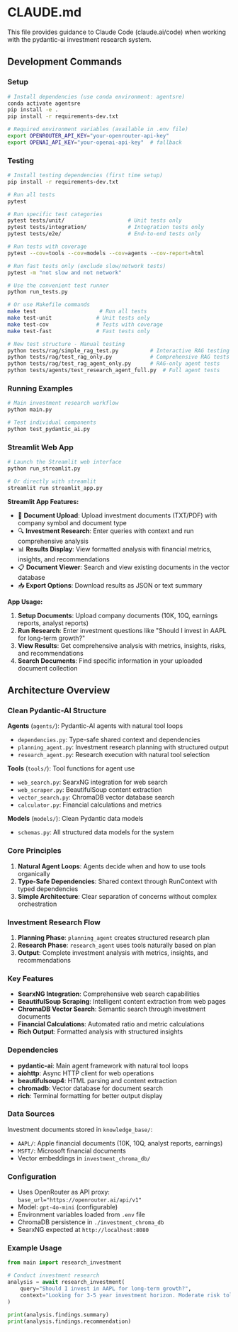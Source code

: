 # CLAUDE.md

This file provides guidance to Claude Code (claude.ai/code) when working with the pydantic-ai investment research system.

## Development Commands

### Setup
```bash
# Install dependencies (use conda environment: agentsre)
conda activate agentsre
pip install -e .
pip install -r requirements-dev.txt

# Required environment variables (available in .env file)
export OPENROUTER_API_KEY="your-openrouter-api-key"
export OPENAI_API_KEY="your-openai-api-key"  # fallback
```

### Testing
```bash
# Install testing dependencies (first time setup)
pip install -r requirements-dev.txt

# Run all tests
pytest

# Run specific test categories
pytest tests/unit/                    # Unit tests only
pytest tests/integration/             # Integration tests only
pytest tests/e2e/                     # End-to-end tests only

# Run tests with coverage
pytest --cov=tools --cov=models --cov=agents --cov-report=html

# Run fast tests only (exclude slow/network tests)
pytest -m "not slow and not network"

# Use the convenient test runner
python run_tests.py

# Or use Makefile commands
make test                    # Run all tests
make test-unit              # Unit tests only
make test-cov               # Tests with coverage
make test-fast              # Fast tests only

# New test structure - Manual testing
python tests/rag/simple_rag_test.py          # Interactive RAG testing
python tests/rag/test_rag_only.py            # Comprehensive RAG tests
python tests/rag/test_rag_agent_only.py      # RAG-only agent tests
python tests/agents/test_research_agent_full.py  # Full agent tests
```

### Running Examples
```bash
# Main investment research workflow
python main.py

# Test individual components
python test_pydantic_ai.py
```

### Streamlit Web App
```bash
# Launch the Streamlit web interface
python run_streamlit.py

# Or directly with streamlit
streamlit run streamlit_app.py
```

**Streamlit App Features:**
- 📁 **Document Upload**: Upload investment documents (TXT/PDF) with company symbol and document type
- 🔍 **Investment Research**: Enter queries with context and run comprehensive analysis  
- 📊 **Results Display**: View formatted analysis with financial metrics, insights, and recommendations
- 📋 **Document Viewer**: Search and view existing documents in the vector database
- 📥 **Export Options**: Download results as JSON or text summary

**App Usage:**
1. **Setup Documents**: Upload company documents (10K, 10Q, earnings reports, analyst reports)
2. **Run Research**: Enter investment questions like "Should I invest in AAPL for long-term growth?"
3. **View Results**: Get comprehensive analysis with metrics, insights, risks, and recommendations
4. **Search Documents**: Find specific information in your uploaded document collection

## Architecture Overview

### Clean Pydantic-AI Structure

**Agents** (`agents/`): Pydantic-AI agents with natural tool loops
- `dependencies.py`: Type-safe shared context and dependencies
- `planning_agent.py`: Investment research planning with structured output
- `research_agent.py`: Research execution with natural tool selection

**Tools** (`tools/`): Tool functions for agent use
- `web_search.py`: SearxNG integration for web search
- `web_scraper.py`: BeautifulSoup content extraction
- `vector_search.py`: ChromaDB vector database search
- `calculator.py`: Financial calculations and metrics

**Models** (`models/`): Clean Pydantic data models
- `schemas.py`: All structured data models for the system

### Core Principles

1. **Natural Agent Loops**: Agents decide when and how to use tools organically
2. **Type-Safe Dependencies**: Shared context through RunContext with typed dependencies
3. **Simple Architecture**: Clear separation of concerns without complex orchestration

### Investment Research Flow

1. **Planning Phase**: `planning_agent` creates structured research plan
2. **Research Phase**: `research_agent` uses tools naturally based on plan
3. **Output**: Complete investment analysis with metrics, insights, and recommendations

### Key Features

- **SearxNG Integration**: Comprehensive web search capabilities
- **BeautifulSoup Scraping**: Intelligent content extraction from web pages
- **ChromaDB Vector Search**: Semantic search through investment documents
- **Financial Calculations**: Automated ratio and metric calculations
- **Rich Output**: Formatted analysis with structured insights

### Dependencies

- **pydantic-ai**: Main agent framework with natural tool loops
- **aiohttp**: Async HTTP client for web operations
- **beautifulsoup4**: HTML parsing and content extraction
- **chromadb**: Vector database for document search
- **rich**: Terminal formatting for better output display

### Data Sources

Investment documents stored in `knowledge_base/`:
- `AAPL/`: Apple financial documents (10K, 10Q, analyst reports, earnings)
- `MSFT/`: Microsoft financial documents
- Vector embeddings in `investment_chroma_db/`

### Configuration

- Uses OpenRouter as API proxy: `base_url="https://openrouter.ai/api/v1"`
- Model: `gpt-4o-mini` (configurable)
- Environment variables loaded from `.env` file
- ChromaDB persistence in `./investment_chroma_db`
- SearxNG expected at `http://localhost:8080`

### Example Usage

```python
from main import research_investment

# Conduct investment research
analysis = await research_investment(
    query="Should I invest in AAPL for long-term growth?",
    context="Looking for 3-5 year investment horizon. Moderate risk tolerance."
)

print(analysis.findings.summary)
print(analysis.findings.recommendation)
```